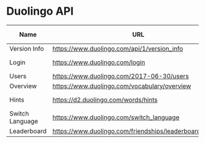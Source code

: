 # Duolingo API

| Name            | URL                                                         | Query Paremeter                                         | Body                             | Required Auth |
| --------------- | ----------------------------------------------------------- | ------------------------------------------------------- | -------------------------------- | ------------- |
| Version Info    | <https://www.duolingo.com/api/1/version_info>               | -                                                       | -                                | NO            |
| Login           | <https://www.duolingo.com/login>                            | ?login={username or email}&password={password}          | -                                | NO            |
| Users           | <https://www.duolingo.com/2017-06-30/users>                 | /{userid}                                               | -                                | YES           |
| Overview        | <https://www.duolingo.com/vocabulary/overview>              | -                                                       | -                                | YES           |
| Hints           | <https://d2.duolingo.com/words/hints>                       | /{learningLanguage}/{formLanguage}?sentence={$sentence} | -                                | YES           |
| Switch Language | <https://www.duolingo.com/switch_language>                  | -                                                       | from_language, learning_language | YES           |
| Leaderboard     | <https://www.duolingo.com/friendships/leaderboard_activity> | -                                                       | -                                | YES           |
